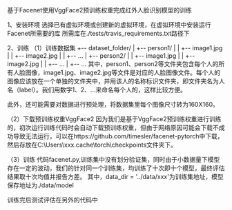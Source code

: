 基于Facenet使用VggFace2预训练权重完成红外人脸识别模型的训练

1、安装环境
选择已有虚拟环境或创建新的虚拟环境，在虚拟环境中安装运行Facenet所需要的库
所需库在./tests/travis_requirements.txt路径下

2、训练
（1）训练数据集
    +-- dataset_folder/
    |   +-- person1/
    |   |   +-- image1.jpg
    |   |   +-- image2.jpg
    |   |   +-- ...
    |   +-- person2/
    |   |   +-- image1.jpg
    |   |   +-- image2.jpg
    |   |   +-- ...
    |   +-- ...
其中，person1、person2等文件夹包含每个人的所有人脸图像，image1.jpg、image2.jpg等文件是对应的人脸图像文件。每个人的图像应该放在一个单独的文件夹中，并用该人的名称标识文件夹，即文件夹名为人名（label）。我们用数字1、2、...来命名每个人的，这样比较方便。

此外，还可能需要对数据进行预处理，将数据集里每个图像尺寸转为160X160。

（2）下载预训练权重VggFace2
因为我们是基于VggFace2预训练权重进行训练的，初次运行训练代码时会自动下载预训练权重，但由于网络原因可能会下载不成功导致无法运行，可以在https://github.com/timesler/facenet-pytorch中下载，然后存放在C:\Users\xxx\.cache\torch\checkpoints文件夹下。

（3）训练
代码facenet.py,训练集中没有划分验证集，同时由于小数据量下模型存在一定的波动，我们的针对同一个训练集，均训练了十次即十个模型，最终评估结果取十次均值并报告方差。
其中，data_dir = '../data/xxx'为训练集地址，模型保存地址为./data/model

训练完后测试评估在另外的代码中

